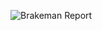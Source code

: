 ![Brakeman Report](https://cloud.githubusercontent.com/assets/3177297/24964943/93317eb8-1fdd-11e7-90a9-248479170b97.png)
